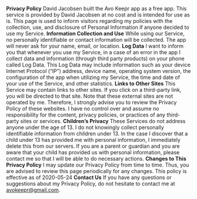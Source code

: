 **Privacy Policy**
David Jacobsen built the Avo Keepr app as a free app. This service is provided by David Jacobsen at no cost and is intended for use as is. This page is used to inform visitors regarding my policies with the collection, use, and disclosure of Personal Information if anyone decided to use my Service.
**Information Collection and Use**
While using our Service, no personally identifiable or contact information will be collected. The app will never ask for your name, email, or location.
**Log Data**
I want to inform you that whenever you use my Service, in a case of an error in the app I collect data and information (through third party products) on your phone called Log Data. This Log Data may include information such as your device Internet Protocol (“IP”) address, device name, operating system version, the configuration of the app when utilizing my Service, the time and date of your use of the Service, and other statistics.
**Links to Other Sites**
This Service may contain links to other sites. If you click on a third-party link, you will be directed to that site. Note that these external sites are not operated by me. Therefore, I strongly advise you to review the Privacy Policy of these websites. I have no control over and assume no responsibility for the content, privacy policies, or practices of any third-party sites or services.
**Children’s Privacy**
These Services do not address anyone under the age of 13. I do not knowingly collect personally identifiable information from children under 13. In the case I discover that a child under 13 has provided me with personal information, I immediately delete this from our servers. If you are a parent or guardian and you are aware that your child has provided us with personal information, please contact me so that I will be able to do necessary actions.
**Changes to This Privacy Policy**
I may update our Privacy Policy from time to time. Thus, you are advised to review this page periodically for any changes.
This policy is effective as of 2020-05-24
**Contact Us**
If you have any questions or suggestions about my Privacy Policy, do not hesitate to contact me at avokeepr@gmail.com.
